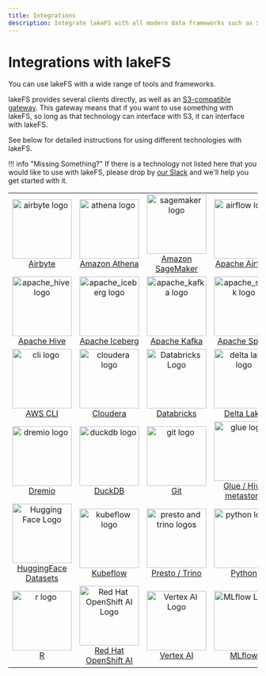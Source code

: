 ```yaml
---
title: Integrations
description: Integrate lakeFS with all modern data frameworks such as Spark, Apache Iceberg, Hive, AWS Athena, Presto, and more.
---
```


# Integrations with lakeFS

You can use lakeFS with a wide range of tools and frameworks. 

lakeFS provides several clients directly, as well as an [S3-compatible gateway](../understand/architecture.md#s3-gateway). This gateway means that if you want to use something with lakeFS, so long as that technology can interface with S3, it can interface with lakeFS. 

See below for detailed instructions for using different technologies with lakeFS. 


!!! info "Missing Something?"
    If there is a technology not listed here that you would like to use with lakeFS, please drop by [our Slack](/slack) and we'll help you get started with it.

<table>
    <tr>
        <td width="25%" align=center><a href="./airbyte.html"><img width=120 src="/assets/img/logos/airbyte.png" alt="airbyte logo" /><br />Airbyte</a></td>
        <td width="25%" align=center><a href="./athena.html"><img width=120 src="/assets/img/logos/athena.png" alt="athena logo"/><br/>Amazon Athena</a></td>
        <td width="25%" align=center><a href="./sagemaker.html"><img width=120 src="/assets/img/logos/sagemaker.png" alt="sagemaker logo"/><br/>Amazon SageMaker</a></td>
        <td width="25%" align=center><a href="./airflow.html"><img width=120 src="/assets/img/logos/airflow.png" alt="airflow logo"/><br/>Apache Airflow</a></td>
    </tr>
    <tr>
        <td width="25%" align=center><a href="./hive.html"><img width=120 src="/assets/img/logos/apache_hive.png" alt="apache_hive logo"/><br/>Apache Hive</a></td>
        <td width="25%" align=center><a href="./iceberg.html"><img width=120 src="/assets/img/logos/apache_iceberg.png" alt="apache_iceberg logo"/><br/>Apache Iceberg</a></td>
        <td width="25%" align=center><a href="./kafka.html"><img width=120 src="/assets/img/logos/apache_kafka.png" alt="apache_kafka logo"/><br/>Apache Kafka</a></td>
        <td width="25%" align=center><a href="./spark.html"><img width=120 src="/assets/img/logos/apache_spark.png" alt="apache_spark logo"/><br/>Apache Spark</a></td>
    </tr>
    <tr>
        <td width="25%" align=center><a href="./aws_cli.html"><img width=120 src="/assets/img/logos/cli.png" alt="cli logo"/><br/>AWS CLI</a></td>
        <td width="25%" align=center><a href="./cloudera.html"><img width=120 src="/assets/img/logos/cloudera.png" alt="cloudera logo"/><br/>Cloudera</a></td>
        <td width="25%" align=center><a href="./databricks.html"><img width=120 src="/assets/img/logos/databricks.png" alt="Databricks Logo"/><br/>Databricks</a></td>
        <td width="25%" align=center><a href="./delta.html"><img width=120 src="/assets/img/logos/delta-lake.png" alt="delta lake logo"/><br/>Delta Lake</a></td>
    </tr>
    <tr>
        <td width="25%" align=center><a href="./dremio.html"><img width=120 src="/assets/img/logos/dremio.png" alt="dremio logo"/><br/>Dremio</a></td>
        <td width="25%" align=center><a href="./duckdb.html"><img width=120 src="/assets/img/logos/duckdb.png" alt="duckdb logo"/><br/>DuckDB</a></td>
        <td width="25%" align=center><a href="./git.html"><img width=120 src="/assets/img/logos/git.png" alt="git logo"/><br/>Git</a></td>
        <td width="25%" align=center><a href="./glue_hive_metastore.html"><img width=120 src="/assets/img/logos/glue.png" alt="glue logo"/><br/>Glue / Hive metastore</a></td>
    </tr>
    <tr>
        <td width="25%" align=center><a href="./huggingface_datasets.html"><img width=120 src="/assets/img/logos/huggingface.png" alt="Hugging Face Logo"/><br/>HuggingFace Datasets</a></td>
        <td width="25%" align=center><a href="./kubeflow.html"><img width=120 src="/assets/img/logos/kubeflow.png" alt="kubeflow logo"/><br/>Kubeflow</a></td>
        <td width="25%" align=center><a href="./presto_trino.html"><img width=120 src="/assets/img/logos/trino_presto.png" alt="presto and trino logos"/><br/>Presto / Trino</a></td>
        <td width="25%" align=center><a href="./python.html"><img width=120 src="/assets/img/logos/python.png" alt="python logo"/><br/>Python</a></td>
    </tr>
    <tr>
        <td width="25%" align=center><a href="./r.html"><img width=120 src="/assets/img/logos/r.png" alt="r logo"/><br/>R</a></td>
        <td width="25%" align=center><a href="./red_hat_openshift_ai.html"><img width=120 src="/assets/img/logos/red_hat_openshift_ai.png" alt="Red Hat OpenShift AI Logo"/><br/>Red Hat OpenShift AI</a></td>
        <td width="25%" align=center><a href="./vertex_ai.html"><img width=120 src="/assets/img/logos/vertex_ai.png" alt="Vertex AI Logo"/><br/>Vertex AI</a></td>
        <td width="25%" align=center><a href="./mlflow.html"><img width=120 src="/assets/img/logos/MLflow-logo.png" alt="MLflow Logo"/><br/>MLflow</a></td>
    </tr>
</table>
